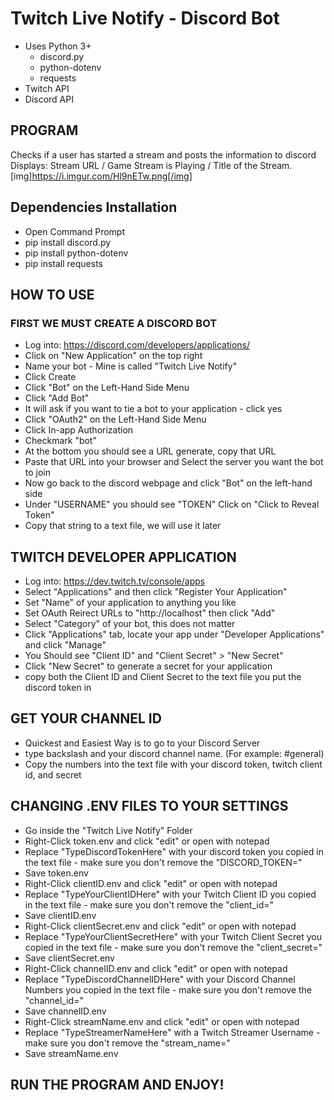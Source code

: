 # Twitch Live Notify - Discord Bot
* Uses Python 3+ 
    * discord.py 
    * python-dotenv
    * requests
* Twitch API 
* Discord API

## PROGRAM
Checks if a user has started a stream and posts the information to discord <br />
Displays: Stream URL / Game Stream is Playing / Title of the Stream.
[img]https://i.imgur.com/Hl9nETw.png[/img]

## Dependencies Installation
* Open Command Prompt
* pip install discord.py
* pip install python-dotenv
* pip install requests

## HOW TO USE
### FIRST WE MUST CREATE A DISCORD BOT
* Log into: https://discord.com/developers/applications/
* Click on "New Application" on the top right
* Name your bot - Mine is called "Twitch Live Notify"
* Click Create
* Click "Bot" on the Left-Hand Side Menu
* Click "Add Bot"
* It will ask if you want to tie a bot to your application - click yes
* Click "OAuth2" on the Left-Hand Side Menu
* Click In-app Authorization
* Checkmark "bot"
* At the bottom you should see a URL generate, copy that URL
* Paste that URL into your browser and Select the server you want the bot to join
* Now go back to the discord webpage and click "Bot" on the left-hand side
* Under "USERNAME" you should see "TOKEN" Click on "Click to Reveal Token"
* Copy that string to a text file, we will use it later

## TWITCH DEVELOPER APPLICATION
* Log into: https://dev.twitch.tv/console/apps
* Select "Applications" and then click "Register Your Application"
* Set "Name" of your application to anything you like
* Set OAuth Reirect URLs to "http://localhost" then click "Add"
* Select "Category" of your bot, this does not matter
* Click "Applications" tab, locate your app under "Developer Applications" and click "Manage"
* You Should see "Client ID" and "Client Secret" > "New Secret"
* Click "New Secret" to generate a secret for your application
* copy both the Client ID and Client Secret to the text file you put the discord token in

## GET YOUR CHANNEL ID
* Quickest and Easiest Way is to go to your Discord Server
* type backslash and your discord channel name. (For example: \#general)
* Copy the numbers into the text file with your discord token, twitch client id, and secret

## CHANGING .ENV FILES TO YOUR SETTINGS
* Go inside the "Twitch Live Notify" Folder
* Right-Click token.env and click "edit" or open with notepad
* Replace "TypeDiscordTokenHere" with your discord token you copied in the text file - make sure you don't remove the "DISCORD_TOKEN="
* Save token.env
* Right-Click clientID.env and click "edit" or open with notepad
* Replace "TypeYourClientIDHere" with your Twitch Client ID you copied in the text file - make sure you don't remove the "client_id="
* Save clientID.env
* Right-Click clientSecret.env and click "edit" or open with notepad
* Replace "TypeYourClientSecretHere" with your Twitch Client Secret you copied in the text file - make sure you don't remove the "client_secret="
* Save clientSecret.env
* Right-Click channelID.env and click "edit" or open with notepad
* Replace "TypeDiscordChannelIDHere" with your Discord Channel Numbers you copied in the text file - make sure you don't remove the "channel_id="
* Save channelID.env
* Right-Click streamName.env and click "edit" or open with notepad
* Replace "TypeStreamerNameHere" with a Twitch Streamer Username - make sure you don't remove the "stream_name="
* Save streamName.env


## RUN THE PROGRAM AND ENJOY!



